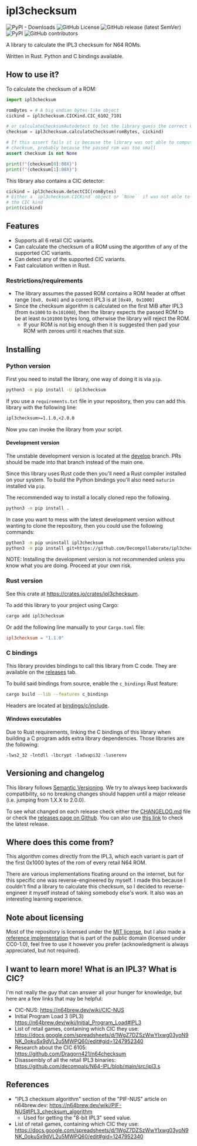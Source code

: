 # ipl3checksum

![PyPI - Downloads]
![GitHub License]
![GitHub release (latest SemVer)]
![PyPI]
![GitHub contributors]

[PyPI - Downloads]: <https://img.shields.io/pypi/dm/ipl3checksum>
[GitHub License]: <https://img.shields.io/github/license/Decompollaborate/ipl3checksum>
[GitHub release (latest SemVer)]: <https://img.shields.io/github/v/release/Decompollaborate/ipl3checksum>
[PyPI]: <https://img.shields.io/pypi/v/ipl3checksum>
[GitHub contributors]: <https://img.shields.io/github/contributors/Decompollaborate/ipl3checksum?logo=purple>

A library to calculate the IPL3 checksum for N64 ROMs.

Written in Rust. Python and C bindings available.

## How to use it?

To calculate the checksum of a ROM:

```py
import ipl3checksum

romBytes = # A big endian bytes-like object
cickind = ipl3checksum.CICKind.CIC_6102_7101

# or calculateChecksumAutodetect to let the library guess the correct CIC kind
checksum = ipl3checksum.calculateChecksum(romBytes, cickind)

# If this assert fails it is because the library was not able to compute the
# checksum, probably because the passed rom was too small
assert checksum is not None

print(f"{checksum[0]:08X}")
print(f"{checksum[1]:08X}")
```

This library also contains a CIC detector:

```py
cickind = ipl3checksum.detectCIC(romBytes)
# Either a `ipl3checksum.CICKind` object or `None`` if was not able to detect
# the CIC kind
print(cickind)
```

## Features

- Supports all 6 retail CIC variants.
- Can calculate the checksum of a ROM using the algorithm of any of the
supported CIC variants.
- Can detect any of the supported CIC variants.
- Fast calculation written in Rust.

### Restrictions/requirements

- The library assumes the passed ROM contains a ROM header at offset range
`[0x0, 0x40]` and a correct IPL3 is at `[0x40, 0x1000]`
- Since the checksum algorithm is calculated on the first MiB after IPL3 (from
`0x1000` to `0x101000`), then the library expects the passed ROM to be at least
`0x101000` bytes long, otherwise the library will reject the ROM.
  - If your ROM is not big enough then it is suggested then pad your ROM with
    zeroes until it reaches that size.

## Installing

### Python version

First you need to install the library, one way of doing it is via `pip`.

```bash
python3 -m pip install -U ipl3checksum
```

If you use a `requirements.txt` file in your repository, then you can add
this library with the following line:

```txt
ipl3checksum>=1.1.0,<2.0.0
``````

Now you can invoke the library from your script.

#### Development version

The unstable development version is located at the
[develop](https://github.com/Decompollaborate/ipl3checksum/tree/develop)
branch. PRs should be made into that branch instead of the main one.

Since this library uses Rust code then you'll need a Rust compiler installed
on your system. To build the Python bindings you'll also need `maturin`
installed via `pip`.

The recommended way to install a locally cloned repo the following.

```bash
python3 -m pip install .
```

In case you want to mess with the latest development version without wanting to
clone the repository, then you could use the following commands:

```bash
python3 -m pip uninstall ipl3checksum
python3 -m pip install git+https://github.com/Decompollaborate/ipl3checksum.git@develop
```

NOTE: Installing the development version is not recommended unless you know what
you are doing. Proceed at your own risk.

### Rust version

See this crate at <https://crates.io/crates/ipl3checksum>.

To add this library to your project using Cargo:

```bash
cargo add ipl3checksum
```

Or add the following line manually to your `Cargo.toml` file:

```toml
ipl3checksum = "1.1.0"
```

### C bindings

This library provides bindings to call this library from C code. They are
available on the [releases](https://github.com/decompals/ipl3checksum/releases)
tab.

To build said bindings from source, enable the `c_bindings` Rust feature:

```bash
cargo build --lib --features c_bindings
```

Headers are located at [bindings/c/include](bindings/c/include).

#### Windows executables

Due to Rust requirements, linking the C bindings of this library when building
a C program adds extra library dependencies. Those libraries are the following:

```plain_text
-lws2_32 -lntdll -lbcrypt -ladvapi32 -luserenv
```

## Versioning and changelog

This library follows [Semantic Versioning](https://semver.org/spec/v2.0.0.html).
We try to always keep backwards compatibility, so no breaking changes should
happen until a major release (i.e. jumping from 1.X.X to 2.0.0).

To see what changed on each release check either the [CHANGELOG.md](CHANGELOG.md)
file or check the [releases page on Github](https://github.com/Decompollaborate/ipl3checksum/releases).
You can also use [this link](https://github.com/Decompollaborate/ipl3checksum/releases/latest)
to check the latest release.

## Where does this come from?

This algorithm comes directly from the IPL3, which each variant is part of the
first 0x1000 bytes of the rom of every retail N64 ROM.

There are various implementations floating around on the internet, but for this
specific one was reverse-engineered by myself. I made this because I couldn't
find a library to calculate this checksum, so I decided to reverse-engineer it
myself instead of taking somebody else's work. It also was an interesting
learning experience.

## Note about licensing

Most of the repository is licensed under the [MIT license](LICENSE), but I also
made a [reference implementation](docs/reference_implementation.md) that is part
of the public domain (licensed under CC0-1.0), feel free to use it however you
prefer (acknowledgment is always appreciated, but not required).

## I want to learn more! What is an IPL3? What is CIC?

I'm not really the guy that can answer all your hunger for knowledge, but here
are a few links that may be helpful:

- CIC-NUS: <https://n64brew.dev/wiki/CIC-NUS>
- Initial Program Load 3 (IPL3) <https://n64brew.dev/wiki/Initial_Program_Load#IPL3>
- List of retail games, containing which CIC they use: <https://docs.google.com/spreadsheets/d/1WgZ7DZSzWwYIxwg03yoN9NK_0okuSx9dVL2u5MWPQ60/edit#gid=1247952340>
- Research about the CIC 6105: <https://github.com/Dragorn421/n64checksum>
- Disassembly of all the retail IPL3 binaries: <https://github.com/decompals/N64-IPL/blob/main/src/ipl3.s>

## References

- "IPL3 checksum algorithm" section of the "PIF-NUS" article on n64brew.dev: <https://n64brew.dev/wiki/PIF-NUS#IPL3_checksum_algorithm>
  - Used for getting the "8-bit IPL3" seed value.
- List of retail games, containing which CIC they use: <https://docs.google.com/spreadsheets/d/1WgZ7DZSzWwYIxwg03yoN9NK_0okuSx9dVL2u5MWPQ60/edit#gid=1247952340>
